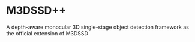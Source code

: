 # M3DSSD++
A  depth-aware  monocular  3D  single-stage object  detection  framework   as  the official  extension  of  M3DSSD 
